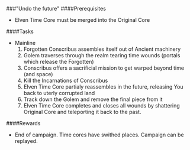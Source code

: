 ###"Undo the future"
####Prerequisites
  - Elven Time Core must be merged into the Original Core

####Tasks
  * Mainline
    1. Forgotten Conscribus assembles itself out of Ancient machinery
    2. Golem traverses through the realm tearing time wounds (portals which release the Forgotten)
    3. Conscribus offers a sacrificial mission to get warped beyond time (and space)
    4. Kill the Incarnations of Conscribus
    5. Elven Time Core partialy reassembles in the future, releasing You back to uterly corrupted land
    6. Track down the Golem and remove the final piece from it
    7. Elven Time Core completes and closes all wounds by shattering Original Core and teleporting it back to the past.

####Rewards
  * End of campaign. Time cores have swithed places. Campaign can be replayed.
